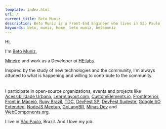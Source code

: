 ```yaml
---
template: index.html
url: /
current_title: Beto Muniz
description: Beto Muniz is a Front-End Engineer who lives in São Paulo, Brazil.
keywords: beto, muniz, home, beto muniz, betomuniz
---
```

  Hi,

  I'm <a href="https://plus.google.com/+betomuniz" target="_blank" rel="author">Beto Muniz</a>,

  <a href="http://pt.wikipedia.org/wiki/Minas_Gerais" target="_blank">Mineiro</a> and work as a Developer at <a href="http://helabs.com.br/" target="_blank">HE:labs</a>.

  Inspired by the study of new technologies and the community, I'm always attuned to what is happening and willing to contribute to the community.<br><br><br>
  I participate in open-source organizations, events and projects like <a href="http://acessibilidadeurbana.com.br/" target="_blank">Acessibilidade Urbana</a>, <a href="http://pt-br.learnlayout.com/" target="_blank">LearnLayout.com</a>, <a href="http://customelements.io/" target="_blank">CustomElements.io</a>, <a href="http://frontinterior.com.br/" target="_blank">FrontInterior</a>, <a href="http://frontinmaceio.com.br/" target="_blank">Front in Maceió</a>, <a href="http://rupy.com.br/" target="_blank">Rupy Brazil</a>, <a href="http://www.thedevelopersconference.com.br/tdc/2014/saopaulo/trilha-node-js" target="_blank">TDC</a>, <a href="http://sp.devfest.com.br/" target="_blank">DevFest SP</a>, <a href="http://sudeste.devfest.com.br/" target="_blank">DevFest Sudeste</a>, <a href="https://plus.google.com/u/0/events/cpb2r51l7cj0p8lsspf6ucr8cm4" target="_blank">Google I/O Extended</a>, <a href="http://www.meetup.com/NodeBR-Sao-Paulo/" target="_blank">NodeJS Meetup</a>, <a href="http://golang.org/" target="_blank">GoLangBR</a>, <a href="http://minasdev.org/" target="_blank">Minas Dev</a> and <a href="http://webcomponents.org/" target="_blank">WebComponents.org</a>.

I live in <a href="https://goo.gl/maps/32bI2" target="_blank">São Paulo</a>, Brazil. And I love my job.
